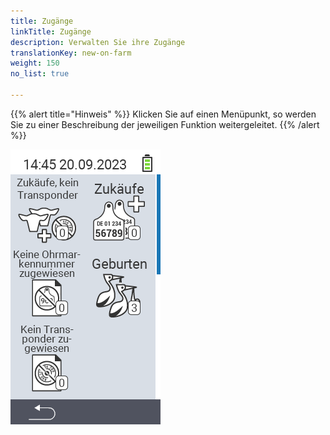 ```yaml
---
title: Zugänge
linkTitle: Zugänge
description: Verwalten Sie ihre Zugänge
translationKey: new-on-farm
weight: 150
no_list: true

---
```

{{% alert title="Hinweis" %}}
Klicken Sie auf einen Menüpunkt, so werden Sie zu einer Beschreibung der jeweiligen Funktion weitergeleitet.
{{% /alert %}}

<img src="bilder/zukauefe.png/" alt="VitalControl Hauptmenü" title="Zugänge" usemap="#workmap" class="maphilight">

<map name="workmap">
  <area shape="rect" coords="0,40,116,160" alt="Zukäufe, kein Transponder" title="Hier weisen Sie ihren neu zugekauften Tiere einen Transponder zu&#10;Mausklick: zur Dokumentation" href="/docs/zugaenge/zukaeufe-kein-transponder/">
  <area shape="rect" coords="0,160,116,280" alt="Keine Ohrmarkennummer zugewiesen" title="Hier können Sie alle Tiere einsehen denen noch keine Ohrmarkennummer zugewiesen wurde und diesen Tieren eine Ohrmarkennummer zuweisen&#10;Mausklick: zur Dokumentation" href="/docs/zugaenge/keine-ohrmarkennummer-zugewiesen/">
  <area shape="rect" coords="0,280,116,400" alt="Kein Transponder zugewiesen" title="Hier können Sie alle Tiere einsehen denen noch kein Transponder zugewiesen wurde und diesen ggf. einen Transponder zuweisen.&#10;Mausklick: zur Dokumentation" href="/docs/zugaenge/kein-transponder-zugewiesen/">

  <area shape="rect" coords="116,40,232,160" alt="Zukäufe" title="Hier können Sie ihre aktuellen Zukäufe einsehen und die Daten exportieren&#10;Mausklick: zur Dokumentation" href="/docs/zugaenge/zukäufe/">
  <area shape="rect" coords="116,160,232,280" alt="Geburten" title="Hier sehen Sie ihre Geburten ein und können ein Datei für die Massenmeldung der Geburten bei HI-Tier erstellen&#10;Mausklick: zur Dokumentation" href="/docs/zugaenge/geburten/">
</map>
